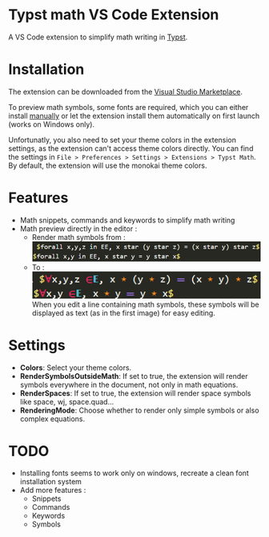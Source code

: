 # Typst math VS Code Extension

A VS Code extension to simplify math writing in [Typst](https://typst.app/home).

# Installation

The extension can be downloaded from the [Visual Studio Marketplace](https://marketplace.visualstudio.com/items?itemName=surv.typst-math).

To preview math symbols, some fonts are required, which you can either install [manually](./assets/fonts/README.md) or let the extension install them automatically on first launch (works on Windows only).

Unfortunatly, you also need to set your theme colors in the extension settings, as the extension can't access theme colors directly. You can find the settings in `File > Preferences > Settings > Extensions > Typst Math`.
By default, the extension will use the monokai theme colors.

# Features

- Math snippets, commands and keywords to simplify math writing
- Math preview directly in the editor :
  - Render math symbols from : \
    ![Typst math without preview](./assets/math-without-preview.png)
  - To : \
    ![Preview some math symbols directly](./assets/math-preview.png) \
    When you edit a line containing math symbols, these symbols will be displayed as text (as in the first image) for easy editing.

# Settings

- **Colors**: Select your theme colors.
- **RenderSymbolsOutsideMath**: If set to true, the extension will render symbols everywhere in the document, not only in math equations.
- **RenderSpaces**: If set to true, the extension will render space symbols like space, wj, space.quad...
- **RenderingMode**: Choose whether to render only simple symbols or also complex equations.

# TODO

- Installing fonts seems to work only on windows, recreate a clean font installation system
- Add more features :
  - Snippets
  - Commands
  - Keywords
  - Symbols
